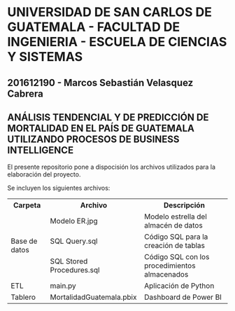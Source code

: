# UNIVERSIDAD DE SAN CARLOS DE GUATEMALA - FACULTAD DE INGENIERIA - ESCUELA DE CIENCIAS Y SISTEMAS

## 201612190 - Marcos Sebastián Velasquez Cabrera

## ANÁLISIS TENDENCIAL Y DE PREDICCIÓN DE MORTALIDAD EN EL PAÍS DE GUATEMALA UTILIZANDO PROCESOS DE BUSINESS INTELLIGENCE

El presente repositorio pone a dispocisión los archivos utilizados para la elaboración del proyecto. 

Se incluyen los siguientes archivos:

<table>
	<tr>
		<th>Carpeta</th>
		<th>Archivo</th>
		<th>Descripción</th>
	</tr>
	<tr>
		<td rowspan="3">Base de datos</td>
		<td>Modelo ER.jpg</td>
		<td>Modelo estrella del almacén de datos</td>
	</tr>
	<tr>
		<td>SQL Query.sql</td>
		<td>Código SQL para la creación de tablas</td>
	</tr>
	<tr>
		<td>SQL Stored Procedures.sql</td>
		<td>Código SQL con los procedimientos almacenados</td>
	</tr>
	<tr>
		<td>ETL</td>
		<td>main.py</td>
		<td>Aplicación de Python</td>
	</tr>
	<tr>
		<td>Tablero</td>
		<td>MortalidadGuatemala.pbix</td>
		<td>Dashboard de Power BI</td>
	</tr>
</table>